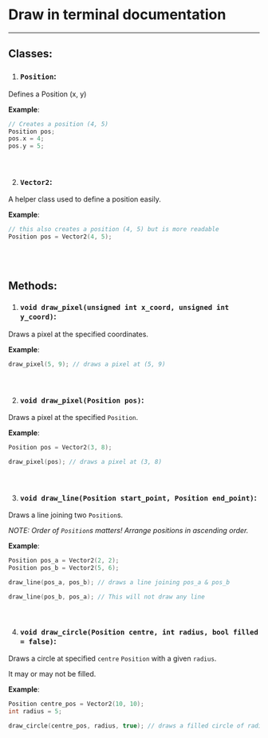 # Draw in terminal documentation
----

## Classes:

1. ### `Position`:
Defines a Position (x, y)

**Example**:
```cpp
// Creates a position (4, 5)
Position pos;
pos.x = 4;
pos.y = 5;
```

<br>

2. ### `Vector2`:
A helper class used to define a position easily.

**Example**:
```cpp
// this also creates a position (4, 5) but is more readable
Position pos = Vector2(4, 5);
```



<br><br>



## Methods:

1. ### `void draw_pixel(unsigned int x_coord, unsigned int y_coord)`:

Draws a pixel at the specified coordinates.

**Example**:
```cpp
draw_pixel(5, 9); // draws a pixel at (5, 9)
```

<br>

2. ### `void draw_pixel(Position pos)`:

Draws a pixel at the specified `Position`.

**Example**:
```cpp
Position pos = Vector2(3, 8);

draw_pixel(pos); // draws a pixel at (3, 8)
```

<br>

3. ### `void draw_line(Position start_point, Position end_point)`:

Draws a line joining two `Position`s.

*NOTE: Order of `Position`s matters! Arrange positions in ascending order.*

**Example**:
```cpp
Position pos_a = Vector2(2, 2);
Position pos_b = Vector2(5, 6);

draw_line(pos_a, pos_b); // draws a line joining pos_a & pos_b

draw_line(pos_b, pos_a); // This will not draw any line
```

<br>

4. ### `void draw_circle(Position centre, int radius, bool filled = false)`:

Draws a circle at specified `centre` `Position` with a given `radius`.

It may or may not be filled.

**Example**:
```cpp
Position centre_pos = Vector2(10, 10);
int radius = 5;

draw_circle(centre_pos, radius, true); // draws a filled circle of radius 5 at (10, 10); 
```